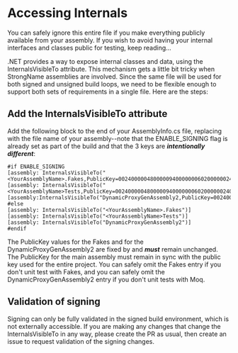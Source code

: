 # Accessing Internals

You can safely ignore this entire file if you make everything publicly available from your assembly. If you wish to avoid having your internal interfaces and classes public for testing, keep reading…

.NET provides a way to expose internal classes and data, using the InternalsVisibleTo attribute. This mechanism gets a little bit tricky when StrongName assemblies are involved. Since the same file will be used for both signed and unsigned build loops, we need to be flexible enough to support both sets of requirements in a single file. Here are the steps:

## Add the InternalsVisibleTo attribute
Add the following block to the end of your AssemblyInfo.cs file, replacing <YourAssemblyName> with the file name of your assembly--note that the ENABLE_SIGNING flag is already set as part of the build and that the 3 keys are ***intentionally different***:

	#if ENABLE_SIGNING
	[assembly: InternalsVisibleTo("<YourAssemblyName>.Fakes,PublicKey=0024000004800000940000000602000000240000525341310004000001000100e92decb949446f688ab9f6973436c535bf50acd1fd580495aae3f875aa4e4f663ca77908c63b7f0996977cb98fcfdb35e05aa2c842002703cad835473caac5ef14107e3a7fae01120a96558785f48319f66daabc862872b2c53f5ac11fa335c0165e202b4c011334c7bc8f4c4e570cf255190f4e3e2cbc9137ca57cb687947bc")]
	[assembly: InternalsVisibleTo("<YourAssemblyName>Tests,PublicKey=002400000480000094000000060200000024000052534131000400000100010007d1fa57c4aed9f0a32e84aa0faefd0de9e8fd6aec8f87fb03766c834c99921eb23be79ad9d5dcc1dd9ad236132102900b723cf980957fc4e177108fc607774f29e8320e92ea05ece4e821c0a5efe8f1645c4c0c93c1ab99285d622caa652c1dfad63d745d6f2de5f17e5eaf0fc4963d261c8a12436518206dc093344d5ad293")]
    [assembly:InternalsVisibleTo("DynamicProxyGenAssembly2,PublicKey=0024000004800000940000000602000000240000525341310004000001000100c547cac37abd99c8db225ef2f6c8a3602f3b3606cc9891605d02baa56104f4cfc0734aa39b93bf7852f7d9266654753cc297e7d2edfe0bac1cdcf9f717241550e0a7b191195b7667bb4f64bcb8e2121380fd1d9d46ad2d92d2d15605093924cceaf74c4861eff62abf69b9291ed0a340e113be11e6a7d3113e92484cf7045cc7")]    
	#else
	[assembly: InternalsVisibleTo("<YourAssemblyName>.Fakes")]
	[assembly: InternalsVisibleTo("<YourAssemblyName>Tests")]
    [assembly: InternalsVisibleTo("DynamicProxyGenAssembly2")]
	#endif

The PublicKey values for the Fakes and for the DynamicProxyGenAssembly2 are fixed by and ***must*** remain unchanged. The PublicKey for the main assembly must remain in sync with the public key used for the entire project. You can safely omit the Fakes entry if you don't unit test with Fakes, and you can safely omit the DynamicProxyGenAssembly2 entry if you don't unit tests with Moq.

## Validation of signing
Signing can only be fully validated in the signed build environment, which is not externally accessible. If you are making any changes that change the InternalsVisibleTo in any way, please create the PR as usual, then create an issue to request validation of the signing changes.
